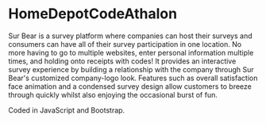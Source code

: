 # HomeDepotCodeAthalon
Sur Bear is a survey platform where companies can host their surveys and consumers can have all of their survey participation in one location. No more having to go to multiple websites, enter personal information multiple times, and holding onto receipts with codes! It provides an interactive survey experience by building a relationship with the company through Sur Bear's customized company-logo look. Features such as overall satisfaction face animation and a condensed survey design allow customers to breeze through quickly whilst also enjoying the occasional burst of fun.

Coded in JavaScript and Bootstrap.
